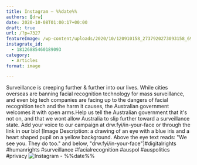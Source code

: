```yaml
---
title: Instagram – %%date%%
authors: [drw]
date: 2020-10-08T01:00:17+00:00
draft: true
url: /?p=7327
featureImage: /wp-content/uploads/2020/10/120910158_2737920273093158_6940887869165889472_n.jpg
instagrate_id:
  - 18126885460189093
category:
  - Articles
format: image

---
```

Surveillance is creeping further & further into our lives. While cities overseas are banning facial recognition technology for mass surveillance, and even big tech companies are facing up to the dangers of facial recognition tech and the harm it causes, the Australian government welcomes it with open arms.Help us tell the Australian government that it's not on, and that we wont allow Australia to slip further toward a surveillance state. Add your voice to our campaign at drw.fyi/in-your-face or through the link in our bio! [Image Description: a drawing of an eye with a blue iris and a heart shaped pupil on a yellow background. Above the eye text reads: "We see you. They do too." and below, "drw.fyi/in-your-face"]#digitalrights #humanrights #surveillance #facialrecognition #auspol #auspolitics #privacy
<img decoding="async" src="/wp-content/uploads/2020/10/120910158_2737920273093158_6940887869165889472_n.jpg" alt="Instagram - %%date%%" />
